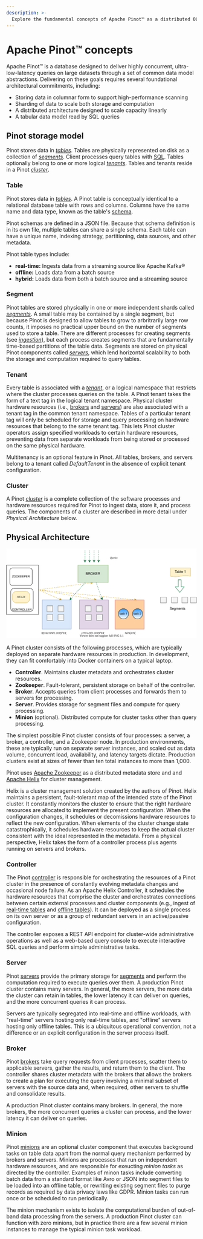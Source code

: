 ```yaml
---
description: >-
  Explore the fundamental concepts of Apache Pinot™ as a distributed OLAP database.
---
```


# Apache Pinot™ concepts

Apache Pinot™ is a database designed to deliver highly concurrent, ultra-low-latency queries on large datasets through a set of common data model abstractions. Delivering on these goals requires several foundational architectural commitments, including:

* Storing data in columnar form to support high-performance scanning
* Sharding of data to scale both storage and computation
* A distributed architecture designed to scale capacity linearly
* A tabular data model read by SQL queries

## Pinot storage model

Pinot stores data in [_tables_](https://docs.pinot.apache.org/pinot-components/table). Tables are physically represented on disk as a collection of [_segments_](https://docs.pinot.apache.org/pinot-components/segment). Client processes query tables with [SQL](https://docs.pinot.apache.org/user-guide/user-guide-query/pinot-query-language). Tables optionally belong to one or more logical [_tenants_](components/cluster/tenant.md). Tables and tenants reside in a Pinot [_cluster_](components/cluster/).

### Table

Pinot stores data in [_tables_](components/table/). A Pinot table is conceptually identical to a relational database table with rows and columns. Columns have the same name and data type, known as the table's [schema](components/table/schema.md).

Pinot schemas are defined in a JSON file. Because that schema definition is in its own file, multiple tables can share a single schema. Each table can have a unique name, indexing strategy, partitioning, data sources, and other metadata.

Pinot table types include:
-  **real-time:** Ingests data from a streaming source like Apache Kafka®
- **offline:** Loads data from a batch source
- **hybrid:** Loads data from both a batch source and a streaming source

### Segment

Pinot tables are stored physically in one or more independent shards called [_segments_](components/table/segment/). A small table may be contained by a single segment, but because Pinot is designed to allow tables to grow to arbritrarily large row counts, it imposes no practical upper bound on the number of segments used to store a table. There are different processes for creating segments (see [_ingestion_]()), but each process creates segments that are fundamentally time-based partitions of the table data. Segments are stored on physical Pinot components called [_servers_](components/cluster/server.md), which lend horizontal scalability to both the storage and computation required to query tables.

### Tenant

Every table is associated with a [_tenant_](components/cluster/tenant.md), or a logical namespace that restricts where the cluster processes queries on the table. A Pinot tenant takes the form of a text tag in the logical tenant namespace. Physical cluster hardware resources (i.e., [brokers](components/cluster/broker.md) and [servers](components/cluster/server.md)) are also associated with a tenant tag in the common tenant namespace. Tables of a particular tenant tag will only be scheduled for storage and query processing on hardware resources that belong to the same tenant tag. This lets Pinot cluster operators assign specified workloads to certain hardware resources,  preventing data from separate workloads from being stored or processed on the same physical hardware.

Multitenancy is an optional feature in Pinot. All tables, brokers, and servers belong to a tenant called _DefaultTenant_ in the absence of explicit tenant configuration.

### Cluster

A Pinot [_cluster_](components/cluster/) is a complete collection of the software processes and hardware resources required for Pinot to ingest data, store it, and process queries. The components of a cluster are described in more detail under _Physical Architecture_ below.


## Physical Architecture

![](../.gitbook/assets/Pinot-Components.svg)

A Pinot cluster consists of the following processes, which are typically deployed on separate hardware resources in production. In development, they can fit comfortably into Docker containers on a typical laptop.

* **Controller**. Maintains cluster metadata and orchestrates cluster resources.
* **Zookeeper**. Fault-tolerant, persistent storage on behalf of the controller.
* **Broker**. Accepts queries from client processes and forwards them to servers for processing.
* **Server**. Provides storage for segment files and compute for query processing.
* **Minion** (optional). Distributed compute for cluster tasks other than query processing.

The simplest possible Pinot cluster consists of four processes: a server, a broker, a controller, and a Zookeeper node. In production environments, these are typically run on separate server instances, and scaled out as data volume, concurrent load, availability, and latency targets dictate. Production clusters exist at sizes of fewer than ten total instances to more than 1,000.

Pinot uses [Apache Zookeeper](https://zookeeper.apache.org/) as a distributed metadata store and and [Apache Helix](http://helix.apache.org/) for cluster management.

Helix is a cluster management solution created by the authors of Pinot. Helix maintains a persistent, fault-tolerant map of the intended state of the Pinot cluster. It constantly monitors the cluster to ensure that the right hardware resources are allocated to implement the present configuration. When the configuration changes, it schedules or decomissions hardware resources to reflect the new configuration. When elements of the cluster change state catastrophically, it schedules hardware resources to keep the actual cluster consistent with the ideal represented in the metadata. From a physical perspective, Helix takes the form of a controller process plus agents running on servers and brokers.

### Controller

The Pinot [controller](components/cluster/controller.md) is responsible for orchestrating the resources of a Pinot cluster in the presence of constantly evolving metadata changes and occasional node failure. As an Apache Helix Controller, it schedules the hardware resources that comprise the cluster and orchestrates connections between certain external processes and cluster components (e.g., ingest of [real-time tables](data-import/pinot-stream-ingestion) and [offline tables](data-import/batch-ingestion)). It can be deployed as a single process on its own server or as a group of redundant servers in an active/passive configuration. 

The controller exposes a REST API endpoint for cluster-wide administrative operations as well as a web-based query console to execute interactive SQL queries and perform simple administrative tasks.

### Server

Pinot [servers](components/cluster/server.md) provide the primary storage for [segments](components/table/segment/) and perform the computation required to execute queries over them. A production Pinot cluster contains many servers. In general, the more servers, the more data the cluster can retain in tables, the lower latency it can deliver on queries, and the more concurrent queries it can process.

Servers are typically segregated into real-time and offline workloads, with "real-time" servers hosting only real-time tables, and "offline" servers hosting only offline tables. This is a ubiquitous operational convention, not a difference or an explicit configuration in the server process itself.

### Broker

Pinot [brokers](components/cluster/broker.md) take query requests from client processes, scatter them to applicable servers, gather the results, and return them to the client. The controller shares cluster metadata with the brokers that allows the brokers to create a plan for executing the query involving a minimal subset of servers with the source data and, when required, other servers to shuffle and consolidate results. 

A production Pinot cluster contains many brokers. In general, the more brokers, the more concurrent queries a cluster can process, and the lower latency it can deliver on queries.

### Minion

Pinot [minions](components/cluster/minion.md) are an optional cluster component that executes background tasks on table data apart from the normal query mechanism performed by brokers and servers. Minions are processes that run on independent hardware resources, and are responsible for exeucting _minion tasks_ as directed by the controller. Examples of minon tasks include converting batch data from a standard format like Avro or JSON into segment files to be loaded into an offline table, or rewriting existing segment files to purge records as required by data privacy laws like GDPR. Minion tasks can run once or be scheduled to run periodically.

The minion mechanism exists to isolate the computational burden of out-of-band data processing from the servers. A production Pinot cluster can function with zero minions, but in practice there are a few several minion instances to manage the typical minion task workload. 
